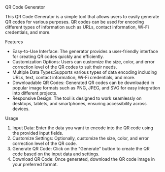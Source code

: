 QR Code Generator

This QR Code Generator is a simple tool that allows users to easily generate QR codes for various purposes. QR codes can be used for encoding different types of information such as URLs, contact information, Wi-Fi credentials, and more.

 Features

- Easy-to-Use Interface: The generator provides a user-friendly interface for creating QR codes quickly and efficiently.
- Customization Options: Users can customize the size, color, and error correction level of the QR codes to suit their needs.
- Multiple Data Types:Supports various types of data encoding including URLs, text, contact information, Wi-Fi credentials, and more.
- Downloadable QR Codes: Generated QR codes can be downloaded in popular image formats such as PNG, JPEG, and SVG for easy integration into different projects.
- Responsive Design: The tool is designed to work seamlessly on desktops, tablets, and smartphones, ensuring accessibility across devices.

 Usage

1. Input Data: Enter the data you want to encode into the QR code using the provided input fields.
2. Customize Settings: Optionally, customize the size, color, and error correction level of the QR code.
3. Generate QR Code: Click on the "Generate" button to create the QR code based on the input data and settings.
4. Download QR Code: Once generated, download the QR code image in your preferred format.


